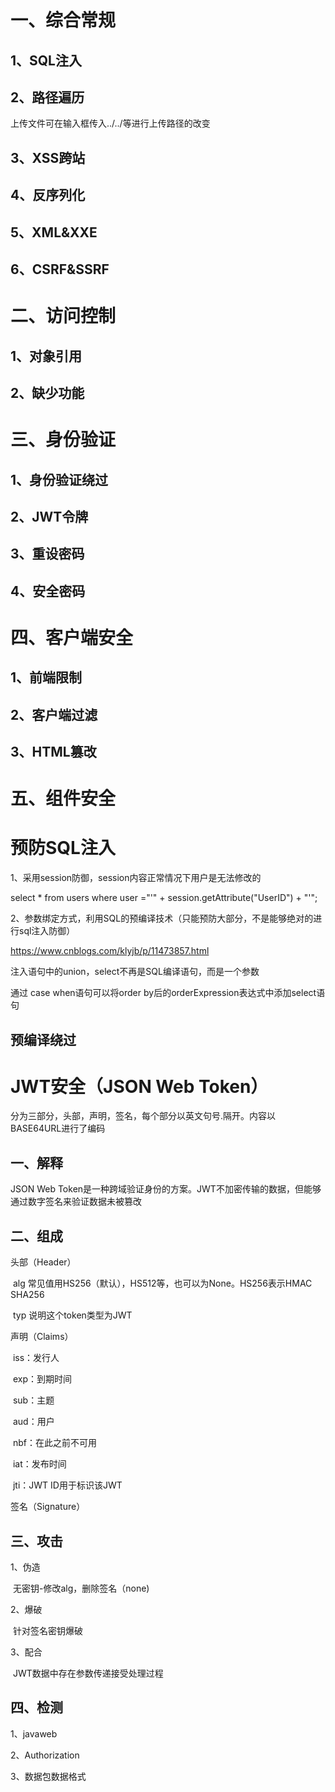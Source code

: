 # 一、综合常规

## 1、SQL注入

## 2、路径遍历

上传文件可在输入框传入../../等进行上传路径的改变

## 3、XSS跨站

## 4、反序列化

## 5、XML&XXE

## 6、CSRF&SSRF

# 二、访问控制

## 1、对象引用

## 2、缺少功能

# 三、身份验证

## 1、身份验证绕过

## 2、JWT令牌

## 3、重设密码

## 4、安全密码

# 四、客户端安全

## 1、前端限制

## 2、客户端过滤

## 3、HTML篡改

# 五、组件安全



# 预防SQL注入

1、采用session防御，session内容正常情况下用户是无法修改的

select * from users where user ="'" + session.getAttribute("UserID") + "'";

2、参数绑定方式，利用SQL的预编译技术（只能预防大部分，不是能够绝对的进行sql注入防御） 

https://www.cnblogs.com/klyjb/p/11473857.html

注入语句中的union，select不再是SQL编译语句，而是一个参数

通过 case when语句可以将order by后的orderExpression表达式中添加select语句

## 预编译绕过

# JWT安全（JSON Web Token）

分为三部分，头部，声明，签名，每个部分以英文句号.隔开。内容以BASE64URL进行了编码

## 一、解释

JSON Web Token是一种跨域验证身份的方案。JWT不加密传输的数据，但能够通过数字签名来验证数据未被篡改

## 二、组成

头部（Header）

​	alg   常见值用HS256（默认），HS512等，也可以为None。HS256表示HMAC SHA256

​	typ  说明这个token类型为JWT

声明（Claims）

​	iss：发行人 

​	exp：到期时间 

​	sub：主题

​	aud：用户

​	nbf：在此之前不可用

​	iat：发布时间

​	jti：JWT ID用于标识该JWT

签名（Signature）

## 三、攻击

1、伪造

​		无密钥-修改alg，删除签名（none)

2、爆破

​		针对签名密钥爆破

3、配合

​		JWT数据中存在参数传递接受处理过程

## 四、检测

1、javaweb

2、Authorization

3、数据包数据格式